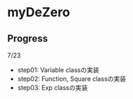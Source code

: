 # myDeZero

## Progress
7/23 
 - step01: Variable classの実装
 - step02: Function, Square classの実装
 - step03: Exp classの実装